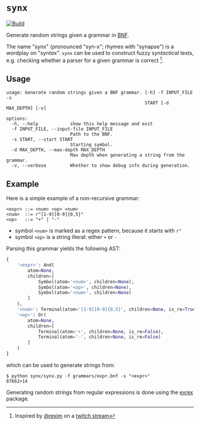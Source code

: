 # `synx`

[![Build](https://github.com/alexandru-dinu/synx/actions/workflows/main.yml/badge.svg)](https://github.com/alexandru-dinu/synx/actions/workflows/main.yml)

Generate random strings given a grammar in [BNF][1].

The name "synx" (pronounced "syn-x"; rhymes with "synapse") is a wordplay on "syn*ta*x". `synx` can be used to construct fuzzy _syntactical_ tests, e.g. checking whether a parser for a given grammar is correct [^1].

## Usage
```
usage: Generate random strings given a BNF grammar. [-h] -f INPUT_FILE -s
                                                    START [-d MAX_DEPTH] [-v]

options:
  -h, --help            show this help message and exit
  -f INPUT_FILE, --input-file INPUT_FILE
                        Path to the BNF.
  -s START, --start START
                        Starting symbol.
  -d MAX_DEPTH, --max-depth MAX_DEPTH
                        Max depth when generating a string from the grammar.
  -v, --verbose         Whether to show debug info during generation.
```

## Example
Here is a simple example of a non-recursive grammar:
```
<expr> ::= <num> <op> <num>
<num>  ::= r"[1-9][0-9]{0,5}"
<op>   ::= "+" | "-"
```
- symbol `<num>` is marked as a regex pattern, because it starts with `r"`
- symbol `<op>` is a string literal: either `+` or `-`

Parsing this grammar yields the following AST:
```python
{
    '<expr>': And(
        atom=None,
        children=[
            Symbol(atom='<num>', children=None),
            Symbol(atom='<op>', children=None),
            Symbol(atom='<num>', children=None)
        ]
    ),
    '<num>': Terminal(atom='[1-9][0-9]{0,5}', children=None, is_re=True),
    '<op>': Or(
        atom=None,
        children=[
            Terminal(atom='+', children=None, is_re=False),
            Terminal(atom='-', children=None, is_re=False)
        ]
    )
}
```
which can be used to generate strings from:
```console
$ python synx/synx.py -f grammars/expr.bnf -s "<expr>"
87662+14
```

Generating random strings from regular expressions is done using the [exrex][2] package.

[1]: https://en.wikipedia.org/wiki/Backus%E2%80%93Naur_form
[2]: https://github.com/asciimoo/exrex
[^1]: Inspired by [@rexim](https://github.com/rexim) on a [twitch stream](https://www.twitch.tv/videos/1693721389)
